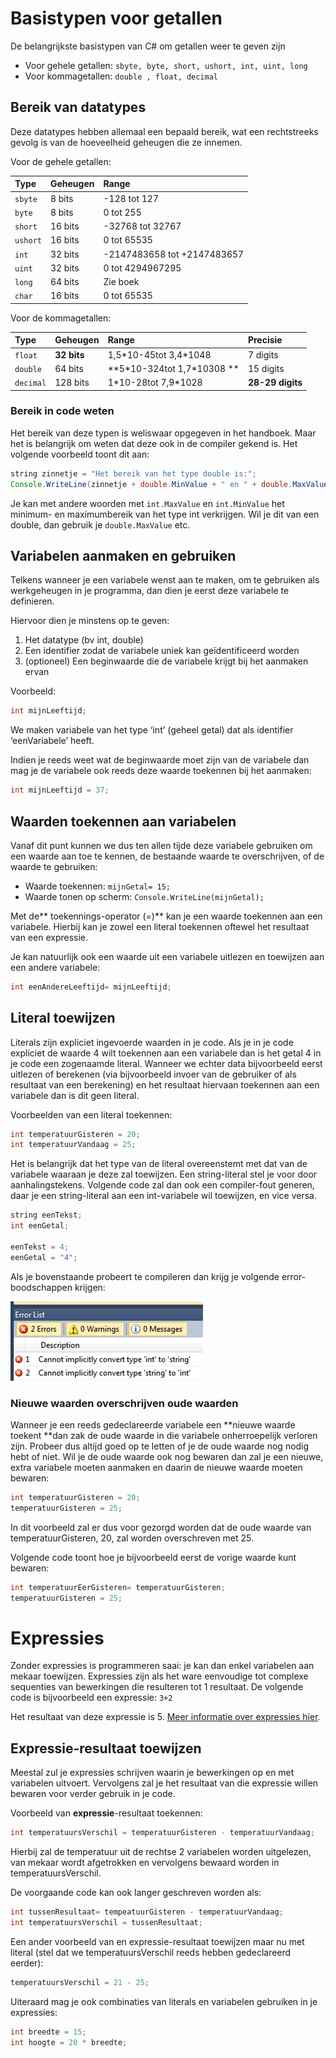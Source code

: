# Basistypen voor getallen

De belangrijkste basistypen van C\# om getallen weer te geven zijn

* Voor gehele getallen: `sbyte, byte, short, ushort, int, uint, long`
* Voor kommagetallen: `double , float, decimal`

## Bereik van datatypes

Deze datatypes hebben allemaal een bepaald bereik, wat een rechtstreeks gevolg is van de hoeveelheid geheugen die ze innemen.

Voor de gehele getallen:

| **Type** | **Geheugen** | **Range** |
| :--- | :--- | :--- |
| `sbyte` | 8 bits | -128 tot 127 |
| `byte` | 8 bits | 0 tot 255 |
| `short` | 16 bits | -32768 tot 32767 |
| `ushort` | 16 bits | 0 tot 65535 |
| `int` | 32 bits | -2147483658 tot +2147483657 |
| `uint` | 32 bits | 0 tot 4294967295 |
| `long` | 64 bits | Zie boek |
| `char` | 16 bits | 0 tot 65535 |

Voor de kommagetallen:

| **Type** | **Geheugen** | **Range** | **Precisie** |
| :--- | :--- | :--- | :--- |
| `float` | **32 bits** | 1,5\*10-45tot 3,4\*1048 | 7 digits |
| `double` | 64 bits | **5\*10-324tot 1,7\*10308 ** | 15 digits |
| `decimal` | 128 bits | 1\*10-28tot 7,9\*1028 | **28-29 digits** |

### Bereik in code weten

Het bereik van deze typen is weliswaar opgegeven in het handboek. Maar het is belangrijk om weten dat deze ook in de compiler gekend is. Het volgende voorbeeld toont dit aan:

```java
string zinnetje = "Het bereik van het type double is:";
Console.WriteLine(zinnetje + double.MinValue + " en " + double.MaxValue);
```

Je kan met andere woorden met `int.MaxValue` en `int.MinValue` het minimum- en maximumbereik van het type int verkrijgen. Wil je dit van een double, dan gebruik je `double.MaxValue` etc.

## Variabelen aanmaken en gebruiken

Telkens wanneer je een variabele wenst aan te maken, om te gebruiken als werkgeheugen in je programma, dan dien je eerst deze variabele te definieren.

Hiervoor dien je minstens op te geven:

1. Het datatype \(bv int, double\)
2. Een identifier zodat de variabele uniek kan geïdentificeerd worden
3. \(optioneel\) Een beginwaarde die de variabele krijgt bij het aanmaken ervan

Voorbeeld:

```java
int mijnLeeftijd;
```

We maken variabele van het type ‘int’ \(geheel getal\) dat als identifier ‘eenVariabele’ heeft.

Indien je reeds weet wat de beginwaarde moet zijn van de variabele dan mag je de variabele ook reeds deze waarde toekennen bij het aanmaken:

```java
int mijnLeeftijd = 37;
```

## Waarden toekennen aan variabelen

Vanaf dit punt kunnen we dus ten allen tijde deze variabele gebruiken om een waarde aan toe te kennen, de bestaande waarde te overschrijven, of de waarde te gebruiken:

* Waarde toekennen: `mijnGetal= 15;`
* Waarde tonen op scherm: `Console.WriteLine(mijnGetal);`

Met de** toekennings-operator \(=\)** kan je een waarde toekennen aan een variabele. Hierbij kan je zowel een literal toekennen oftewel het resultaat van een expressie.

Je kan natuurlijk ook een waarde uit een variabele uitlezen en toewijzen aan een andere variabele:

```java
int eenAndereLeeftijd= mijnLeeftijd;
```

## Literal toewijzen

Literals zijn expliciet ingevoerde waarden in je code. Als je in je code expliciet de waarde 4 wilt toekennen aan een variabele dan is het getal 4 in je code een zogenaamde literal. Wanneer we echter data bijvoorbeeld eerst uitlezen of berekenen \(via bijvoorbeeld invoer van de gebruiker of als resultaat van een berekening\) en het resultaat hiervaan toekennen aan een variabele dan is dit geen literal.

Voorbeelden van een literal toekennen:

```java
int temperatuurGisteren = 20;
int temperatuurVandaag = 25;
```

Het is belangrijk dat het type van de literal overeenstemt met dat van de variabele waaraan je deze zal toewijzen. Een string-literal stel je voor door aanhalingstekens. Volgende code zal dan ook een compiler-fout generen, daar je een string-literal aan een int-variabele wil toewijzen, en vice versa.

```java
string eenTekst;
int eenGetal;

eenTekst = 4;
eenGetal = "4";
```

Als je bovenstaande probeert te compileren dan krijg je volgende error-boodschappen krijgen:

![](/assets/errorliteraltoekenning.png)

### Nieuwe waarden overschrijven oude waarden

Wanneer je een reeds gedeclareerde variabele een **nieuwe waarde toekent **dan zak de oude waarde in die variabele onherroepelijk verloren zijn. Probeer dus altijd goed op te letten of je de oude waarde nog nodig hebt of niet. Wil je de oude waarde ook nog bewaren dan zal je een nieuwe, extra variabele moeten aanmaken en daarin de nieuwe waarde moeten bewaren:

```java
int temperatuurGisteren = 20;
temperatuurGisteren = 25;
```

In dit voorbeeld zal er dus voor gezorgd worden dat de oude waarde van temperatuurGisteren, 20, zal worden overschreven met 25.

Volgende code toont hoe je bijvoorbeeld eerst de vorige waarde kunt bewaren:

```java
int temperatuurEerGisteren= temperatuurGisteren;
temperatuurGisteren = 25;
```

# Expressies

Zonder expressies is programmeren saai: je kan dan enkel variabelen aan mekaar toewijzen. Expressies zijn als het ware eenvoudige tot complexe sequenties van bewerkingen die resulteren tot 1 resultaat. De volgende code is bijvoorbeeld een expressie: `3+2`

Het resultaat van deze expressie is 5. [Meer informatie over expressies hier](https://docs.microsoft.com/en-us/dotnet/csharp/programming-guide/statements-expressions-operators/expressions).

## Expressie-resultaat toewijzen

Meestal zul je expressies schrijven waarin je bewerkingen op en met variabelen uitvoert. Vervolgens zal je het resultaat van die expressie willen bewaren voor verder gebruik in je code.

Voorbeeld van **expressie**-resultaat toekennen:

```java
int temperatuursVerschil = temperatuurGisteren - temperatuurVandaag;
```

Hierbij zal de temperatuur uit de rechtse 2 variabelen worden uitgelezen, van mekaar wordt afgetrokken en vervolgens bewaard worden in temperatuursVerschil.

De voorgaande code kan ook langer geschreven worden als:

```java
int tussenResultaat= tempeatuurGisteren - temperatuurVandaag;
int temperatuursVerschil = tussenResultaat;
```

Een ander voorbeeld van en expressie-resultaat toewijzen maar nu met literal \(stel dat we temperatuursVerschil reeds hebben gedeclareerd eerder\):

```java
temperatuursVerschil = 21 - 25;
```

Uiteraard mag je ook combinaties van literals en variabelen gebruiken in je expressies:

```java
int breedte = 15;
int hoogte = 20 * breedte;
```



